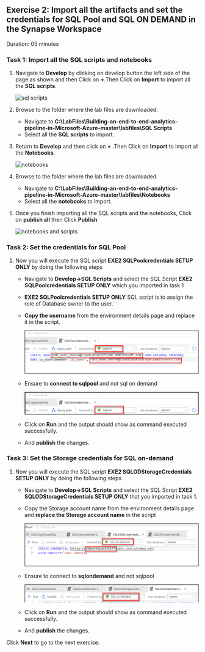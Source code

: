 ## Exercise 2: Import all the artifacts and set the credentials for SQL Pool and SQL ON DEMAND in the Synapse Workspace

Duration: 05 minutes

### Task 1: Import all the SQL scripts and notebooks

1. Navigate to **Develop** by clicking on develop button the left side of the page as shown and then Click on **+**.Then Click on **Import** to import all the **SQL scripts**.

   ![sql scripts ](images/011.png)
   
2. Browse to the folder where the lab files are downloaded.

   - Navigate to **C:\LabFiles\Building-an-end-to-end-analytics-pipeline-in-Microsoft-Azure-master\labfiles\SQL Scripts**
   - Select all the **SQL scripts** to import.

3. Return to **Develop** and then click on **+** .Then Click on **Import** to import all the **Notebooks**.

   ![notebooks ](images/011.png)
   
4. Browse to the folder where the lab files are downloaded.
   
   - Navigate to **C:\LabFiles\Building-an-end-to-end-analytics-pipeline-in-Microsoft-Azure-master\labfiles\Notebooks**
   - Select all the **notebooks** to import.
   
5. Once you finish importing all the SQL scripts and the notebooks, Click on **publish all** then Click **Publish**
   
   ![notebooks and scripts ](images/13.png)
   
### Task 2: Set the credentials for SQL Pool

1. Now you will execute the SQL script **EXE2 SQLPoolcredentials SETUP ONLY** by doing the following steps
     
    - Navigate to **Develop->SQL Scripts** and select the SQL Script **EXE2 SQLPoolcredentials SETUP ONLY** which you imported in task 1
    
    - **EXE2 SQLPoolcredentials SETUP ONLY** SQL script is to assign the role of Database owner to the user.
    
   - **Copy the username** from the environment details page and replace it in the script.
     
     ![sql pool cred ](images/014.png)
     
    - Ensure to **connect to sqlpool** and not sql on demand
    
      ![sqlpool  ](images/sqlpool.png)
       
    - Click on **Run** and the output should show as command executed successfully.
    
    - And **publish** the changes.
    
    
    
### Task 3: Set the Storage credentials for SQL on-demand
   
1. Now you will execute the SQL script **EXE2 SQLODStorageCredentials SETUP ONLY** by doing the following steps
    
    - Navigate to **Develop->SQL Scripts** and select the SQL Script **EXE2 SQLODStorageCredentials SETUP ONLY** that you imported in task 1.
    - Copy the Storage account name from the environment details page and **replace the Storage account name** in the script
    
      ![sql on-demand cred ](images/015.png)

    - Ensure to connect to **sqlondemand** and not sqlpool
    
        ![sql ondemand ](images/onndemand.png)

    - Click on **Run** and the output should show as command executed successfully.
    
    - And **publish** the changes.
 
 Click **Next** to go to the next exercise.

